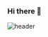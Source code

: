 ### Hi there 👋
![header](https://capsule-render.vercel.app/api?type=transparent&color=auto&height=300&section=header&text=Welcome%20to%20Tyler's%20Github%20Profile!&fontSize=90)
<!--
**tyleeer/tyleeer** is a ✨ _special_ ✨ repository because its `README.md` (this file) appears on your GitHub profile.

Here are some ideas to get you started:

- 🔭 I’m currently working on ...
- 🌱 I’m currently learning ...
- 👯 I’m looking to collaborate on ...
- 🤔 I’m looking for help with ...
- 💬 Ask me about ...
- 📫 How to reach me: ...
- 😄 Pronouns: ...
- ⚡ Fun fact: ...
-->
